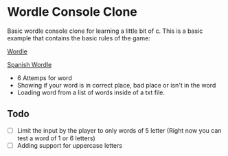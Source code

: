 # Wordle Console Clone

Basic wordle console clone for learning a little bit of c. This is a basic example that contains
the basic rules of the game:

[Wordle](https://www.nytimes.com/games/wordle/index.html)

[Spanish Wordle](https://wordle.danielfrg.com/)

- 6 Attemps for word
- Showing if your word is in correct place, bad place or isn't in the word
- Loading word from a list of words inside of a txt file.

## Todo
- [ ] Limit the input by the player to only words of 5 letter (Right now you can test a word of 1 or 6 letters)
- [ ] Adding support for uppercase letters
